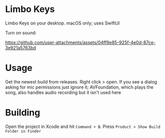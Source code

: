 # Limbo Keys
Limbo Keys on your desktop. macOS only; uses SwiftUI

Turn on sound:

https://github.com/user-attachments/assets/04ff9e85-925f-4e0d-87ce-3e921a5763bd

# Usage
Get the newest build from releases. Right click > open. If you see a dialog asking for mic permissions just ignore it; AVFoundation, which plays the song, also handles audio recording but it isn't used here

# Building
Open the project in Xcode and hit `Command + B`. Press `Product > Show Build Folder in Finder`

